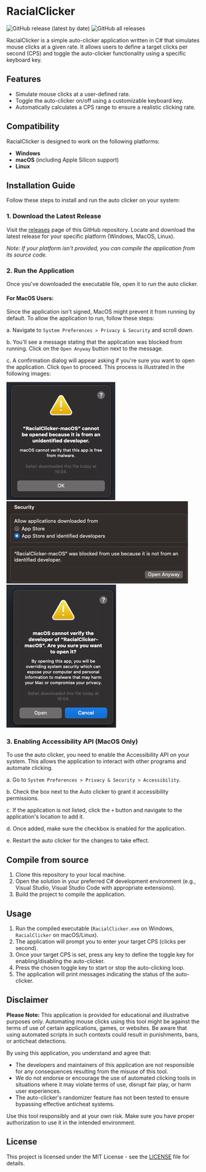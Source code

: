 # RacialClicker

![GitHub release (latest by date)](https://img.shields.io/github/v/release/RacialGamer/AutoClicker-Cpvp?style=plastic)
![GitHub all releases](https://img.shields.io/github/downloads/RacialGamer/AutoClicker-Cpvp/total?style=plastic)

RacialClicker is a simple auto-clicker application written in C# that simulates mouse clicks at a given rate. It allows
users to define a target clicks per second (CPS) and toggle the auto-clicker functionality using a specific keyboard
key.

## Features

- Simulate mouse clicks at a user-defined rate.
- Toggle the auto-clicker on/off using a customizable keyboard key.
- Automatically calculates a CPS range to ensure a realistic clicking rate.

## Compatibility

RacialClicker is designed to work on the following platforms:

- **Windows**
- **macOS** (including Apple Silicon support)
- **Linux**

## Installation Guide

Follow these steps to install and run the auto clicker on your system:

### 1. Download the Latest Release

Visit the [releases](https://github.com/RacialGamer/AutoClicker-Cpvp/releases) page of this GitHub
repository. Locate and download the latest release for your specific platform (Windows, MacOS, Linux).

*Note: If your platform isn't provided, you can compile the application from its source code.*

### 2. Run the Application

Once you've downloaded the executable file, open it to run the auto clicker.

#### For MacOS Users:

Since the application isn't signed, MacOS might prevent it from running by default. To allow the application to run,
follow these steps:

a. Navigate to `System Preferences > Privacy & Security` and scroll down.

b. You'll see a message stating that the application was blocked from running. Click on the `Open Anyway` button next to
the message.

c. A confirmation dialog will appear asking if you're sure you want to open the application. Click `Open` to proceed.
This process is illustrated in the following images:

![MacOS Security](docs/MacOS-Security-Pictures/img.png)
![MacOS Security Warning](docs/MacOS-Security-Pictures/img_1.png)
![MacOS Security Confirmation](docs/MacOS-Security-Pictures/img_2.png)

### 3. Enabling Accessibility API (MacOS Only)

To use the auto clicker, you need to enable the Accessibility API on your system. This allows the application to
interact with other programs and automate clicking.

a. Go to `System Preferences > Privacy & Security > Accessibility`.

b. Check the box next to the Auto clicker to grant it accessibility permissions.

c. If the application is not listed, click the `+` button and navigate to the application's location to add it.

d. Once added, make sure the checkbox is enabled for the application.

e. Restart the auto clicker for the changes to take effect.

## Compile from source

1. Clone this repository to your local machine.
2. Open the solution in your preferred C# development environment (e.g., Visual Studio, Visual Studio Code with
   appropriate extensions).
3. Build the project to compile the application.

## Usage

1. Run the compiled executable (`RacialClicker.exe` on Windows, `RacialClicker` on macOS/Linux).
2. The application will prompt you to enter your target CPS (clicks per second).
3. Once your target CPS is set, press any key to define the toggle key for enabling/disabling the auto-clicker.
4. Press the chosen toggle key to start or stop the auto-clicking loop.
5. The application will print messages indicating the status of the auto-clicker.

## Disclaimer

**Please Note:** This application is provided for educational and illustrative purposes only. Automating mouse clicks
using this tool might be against the terms of use of certain applications, games, or websites. Be aware that using
automated scripts in such contexts could result in punishments, bans, or anticheat detections.

By using this application, you understand and agree that:

- The developers and maintainers of this application are not responsible for any consequences resulting from the misuse
  of this tool.
- We do not endorse or encourage the use of automated clicking tools in situations where it may violate terms of use,
  disrupt fair play, or harm user experiences.
- The auto-clicker's randomizer feature has not been tested to ensure bypassing effective anticheat systems.

Use this tool responsibly and at your own risk. Make sure you have proper authorization to use it in the intended
environment.

## License

This project is licensed under the MIT License - see the [LICENSE](LICENSE) file for details.